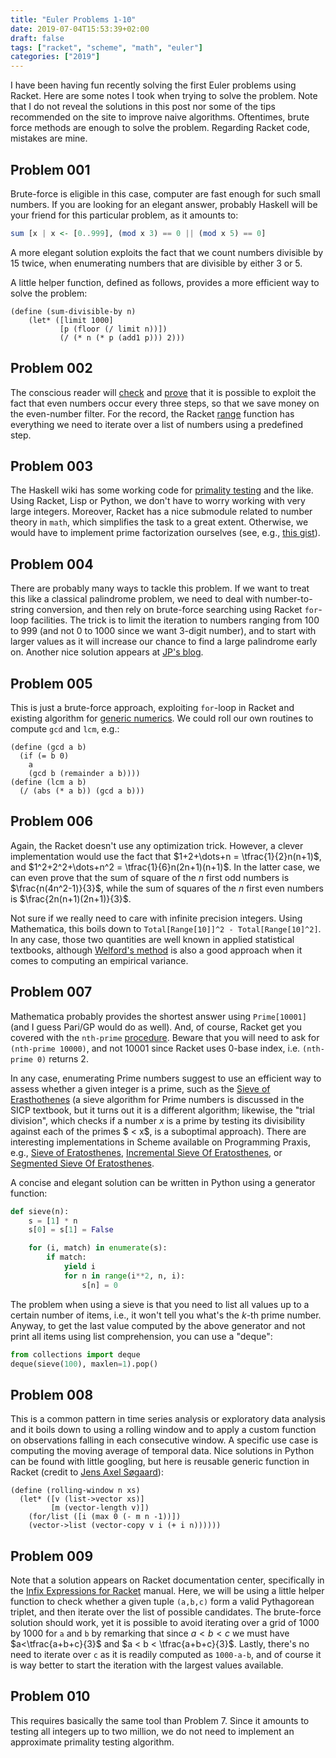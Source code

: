 ```yaml
---
title: "Euler Problems 1-10"
date: 2019-07-04T15:53:39+02:00
draft: false
tags: ["racket", "scheme", "math", "euler"]
categories: ["2019"]
---
```


I have been having fun recently solving the first Euler problems using Racket. Here are some notes I took when trying to solve the problem. Note that I do not reveal the solutions in this post nor some of the tips recommended on the site to improve naive algorithms. Oftentimes, brute force methods are enough to solve the problem. Regarding Racket code, mistakes are mine.

<!--more-->

## Problem 001

Brute-force is eligible in this case, computer are fast enough for such small numbers. If you are looking for an elegant answer, probably Haskell will be your friend for this particular problem, as it amounts to:

```haskell
sum [x | x <- [0..999], (mod x 3) == 0 || (mod x 5) == 0]
```

A more elegant solution exploits the fact that we count numbers divisible by 15 twice, when enumerating numbers that are divisible by either 3 or 5.

A little helper function, defined as follows, provides a more efficient way to solve the problem:

```racket
(define (sum-divisible-by n)
    (let* ([limit 1000]
           [p (floor (/ limit n))])
           (/ (* n (* p (add1 p))) 2)))
```

## Problem 002

The conscious reader will [check](https://mathematica.stackexchange.com/q/37266) and [prove](https://math.stackexchange.com/q/2386804) that it is possible to exploit the fact that even numbers occur every three steps, so that we save money on the even-number filter. For the record, the Racket [range](https://docs.racket-lang.org/reference/pairs.html?q=range#%28def._%28%28lib._racket%2Flist..rkt%29._range%29%29) function has everything we need to iterate over a list of numbers using a predefined step.

## Problem 003

The Haskell wiki has some working code for [primality testing](https://wiki.haskell.org/Testing_primality#Primality_Test_and_Integer_Factorization) and the like. Using Racket, Lisp or Python, we don't have to worry working with very large integers. Moreover, Racket has a nice submodule related to number theory in `math`, which simplifies the task to a great extent. Otherwise, we would have to implement prime factorization ourselves (see, e.g., [this gist](https://gist.github.com/dstnbrkr/855700)).

## Problem 004

There are probably many ways to tackle this problem. If we want to treat this like a classical palindrome problem, we need to deal with number-to-string conversion, and then rely on brute-force searching using Racket `for`-loop facilities. The trick is to limit the iteration to numbers ranging from 100 to 999 (and not 0 to 1000 since we want 3-digit number), and to start with larger values as it will increase our chance to find a large palindrome early on. Another nice solution appears at [JP's blog](https://blog.jverkamp.com/2012/11/07/project-euler-4/).

## Problem 005

This is just a brute-force approach, exploiting `for`-loop in Racket and existing algorithm for [generic numerics](https://docs.racket-lang.org/reference/generic-numbers.html). We could roll our own routines to compute `gcd` and `lcm`, e.g.:

```racket
(define (gcd a b)
  (if (= b 0)
    a
    (gcd b (remainder a b))))
(define (lcm a b)
  (/ (abs (* a b)) (gcd a b)))
```

## Problem 006

Again, the Racket doesn't use any optimization trick. However, a clever implementation would use the fact that $1+2+\dots+n = \tfrac{1}{2}n(n+1)$, and $1^2+2^2+\dots+n^2 = \tfrac{1}{6}n(2n+1)(n+1)$. In the latter case, we can even prove that the sum of square of the $n$ first odd numbers is $\frac{n(4n^2-1)}{3}$, while the sum of squares of the $n$ first even numbers is $\frac{2n(n+1)(2n+1)}{3}$.

Not sure if we really need to care with infinite precision integers. Using Mathematica, this boils down to `Total[Range[10]]^2 - Total[Range[10]^2]`. In any case, those two quantities are well known in applied statistical textbooks, although [Welford's method](https://www.johndcook.com/blog/2008/09/26/comparing-three-methods-of-computing-standard-deviation/) is also a good approach when it comes to computing an empirical variance.

## Problem 007

Mathematica probably provides the shortest answer using `Prime[10001]` (and I guess Pari/GP would do as well). And, of course, Racket get you covered with the `nth-prime` [procedure](https://docs.racket-lang.org/math/number-theory.html#%28def._%28%28lib._math%2Fnumber-theory..rkt%29._nth-prime%29%29). Beware that you will need to ask for `(nth-prime 10000)`, and not 10001 since Racket uses 0-base index, i.e. `(nth-prime 0)` returns 2.

In any case, enumerating Prime numbers suggest to use an efficient way to assess whether a given integer is a prime, such as the [Sieve of Erasthothenes](https://www.cs.hmc.edu/~oneill/papers/Sieve-JFP.pdf) (a sieve algorithm for Prime numbers is discussed in the SICP textbook, but it turns out it is a different algorithm; likewise, the "trial division", which checks if a number $x$ is a prime by testing its divisibility against each of the primes $ < x$, is a suboptimal approach). There are interesting implementations in Scheme available on Programming Praxis, e.g., [Sieve of Eratosthenes](https://programmingpraxis.com/2009/02/19/sieve-of-eratosthenes/), [Incremental Sieve Of Eratosthenes](https://programmingpraxis.com/2015/07/31/incremental-sieve-of-eratosthenes/), or [Segmented Sieve Of Eratosthenes](https://programmingpraxis.com/2010/02/05/segmented-sieve-of-eratosthenes/).

A concise and elegant solution can be written in Python using a generator function:

```python
def sieve(n):
    s = [1] * n
    s[0] = s[1] = False

    for (i, match) in enumerate(s):
        if match:
            yield i
            for n in range(i**2, n, i):
                s[n] = 0
```

The problem when using a sieve is that you need to list all values up to a certain number of items, i.e., it won't tell you what's the $k$-th prime number. Anyway, to get the last value computed by the above generator and not print all items using list comprehension, you can use a "deque":

```python
from collections import deque
deque(sieve(100), maxlen=1).pop()
```

## Problem 008

This is a common pattern in time series analysis or exploratory data analysis and it boils down to using a rolling window and to apply a custom function on observations falling in each consecutive window. A specific use case is computing the moving average of temporal data. Nice solutions in Python can be found with little googling, but here is reusable generic function in Racket (credit to [Jens Axel Søgaard](https://stackoverflow.com/a/40520792)):

```racket
(define (rolling-window n xs)
  (let* ([v (list->vector xs)]
         [m (vector-length v)])
    (for/list ([i (max 0 (- m n -1))])
    (vector->list (vector-copy v i (+ i n))))))
```

## Problem 009

Note that a solution appears on Racket documentation center, specifically in the [Infix Expressions for Racket](https://docs.racket-lang.org/infix-manual/) manual. Here, we will be using a little helper function to check whether a given tuple `(a,b,c)` form a valid Pythagorean triplet, and then iterate over the list of possible candidates. The brute-force solution should work, yet it is possible to avoid iterating over a grid of 1000 by 1000 for `a` and `b` by remarking that since $a < b < c$ we must have $a<\tfrac{a+b+c}{3}$ and $a < b < \tfrac{a+b+c}{3}$. Lastly, there's no need to iterate over `c` as it is readily computed as `1000-a-b`, and of course it is way better to start the iteration with the largest values available.

## Problem 010

This requires basically the same tool than Problem 7. Since it amounts to testing all integers up to two million, we do not need to implement an approximate primality testing algorithm.
